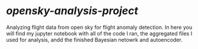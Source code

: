 # *opensky-analysis-project*
Analyzing flight data from open sky for flight anomaly detection. In here you will find my jupyter notebook with all of the code I ran, the aggregated files I used for analysis, andd the finished Bayesian netowrk and autoencoder.
